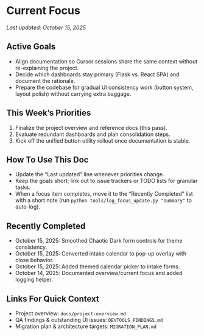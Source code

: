# Current Focus

_Last updated: October 15, 2025_

## Active Goals

- Align documentation so Cursor sessions share the same context without re-explaining the project.
- Decide which dashboards stay primary (Flask vs. React SPA) and document the rationale.
- Prepare the codebase for gradual UI consistency work (button system, layout polish) without carrying extra baggage.

## This Week’s Priorities

1. Finalize the project overview and reference docs (this pass).
2. Evaluate redundant dashboards and plan consolidation steps.
3. Kick off the unified button utility rollout once documentation is stable.

## How To Use This Doc

- Update the “Last updated” line whenever priorities change.
- Keep the goals short; link out to issue trackers or TODO lists for granular tasks.
- When a focus item completes, move it to the “Recently Completed” list with a short note (run `python tools/log_focus_update.py "summary"` to auto-log).

## Recently Completed

- October 15, 2025: Smoothed Chaotic Dark form controls for theme consistency.
- October 15, 2025: Converted intake calendar to pop-up overlay with close behavior.
- October 15, 2025: Added themed calendar picker to intake forms.
- October 14, 2025: Documented overview/current focus and added logging helper.

## Links For Quick Context

- Project overview: `docs/project-overview.md`
- QA findings & outstanding UI issues: `DEVTOOLS_FINDINGS.md`
- Migration plan & architecture targets: `MIGRATION_PLAN.md`


